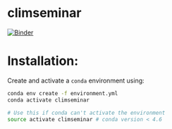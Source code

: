 # climseminar
[![Binder](https://mybinder.org/badge_logo.svg)](https://mybinder.org/v2/gh/hdrake/climseminar/master)


# Installation:
Create and activate a `conda` environment using:

```bash
conda env create -f environment.yml
conda activate climseminar

# Use this if conda can't activate the environment
source activate climseminar # conda version < 4.6
```